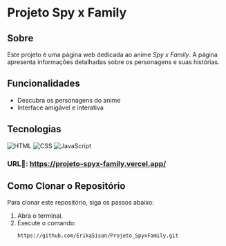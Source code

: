 # Projeto Spy x Family

## Sobre
Este projeto é uma página web dedicada ao anime *Spy x Family*. A página apresenta informações detalhadas sobre os personagens e suas histórias.

## Funcionalidades
- Descubra os personagens do anime
- Interface amigável e interativa

## Tecnologias
<div>
  <img src="https://img.shields.io/badge/HTML5-E34F26?style=for-the-badge&logo=html5&logoColor=white" alt="HTML">
  <img src="https://img.shields.io/badge/CSS3-1572B6?&style=for-the-badge&logo=css3&logoColor=white" alt="CSS">
  <img src="https://img.shields.io/badge/JavaScript-F7DF1E?style=for-the-badge&logo=javascript&logoColor=black" alt="JavaScript">
</div>

### URL🚀: https://projeto-spyx-family.vercel.app/

## Como Clonar o Repositório
Para clonar este repositório, siga os passos abaixo:

1. Abra o terminal.
2. Execute o comando:
   ```bash
   https://github.com/ErikaSisan/Projeto_SpyxFamily.git
